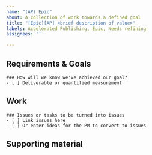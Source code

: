 ```yaml
---
name: "(AP) Epic"
about: A collection of work towards a defined goal
title: "[Epic][AP] <brief description of value>"
labels: Accelerated Publishing, Epic, Needs refining
assignees: ''

---
```


## Requirements & Goals
<!-- Two to three sentences maximum describing what we are trying to achieve. Epics should be outcome-focused and they should be closeable. --> 

<!-- For the next section, if the outcome is a deliverable, i.e. a new content type or template is delivered, just state that. -->
<!-- If the goal can be quantified, this should be a description of how we will measure we've completed the outcome. -->
```[tasklist]
### How will we know we've achieved our goal?
- [ ] Deliverable or quantified measurement
```

## Work
<!-- it's helpful to drop issues to the bottom of the list as they're completed -->
```[tasklist]
### Issues or tasks to be turned into issues
- [ ] Link issues here
- [ ] Or enter ideas for the PM to convert to issues
```

## Supporting material
<!-- links to design docs, product outlines, Slack discussions, etc; anything that will help someone working on the epic get oriented -->
